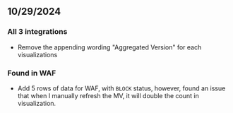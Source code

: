 ## 10/29/2024

### All 3 integrations

- Remove the appending wording "Aggregated Version" for each visualizations

### Found in WAF

- Add 5 rows of data for WAF, with `BLOCK` status, however, found an issue that when I manually refresh the MV, it will double the count in visualization.
